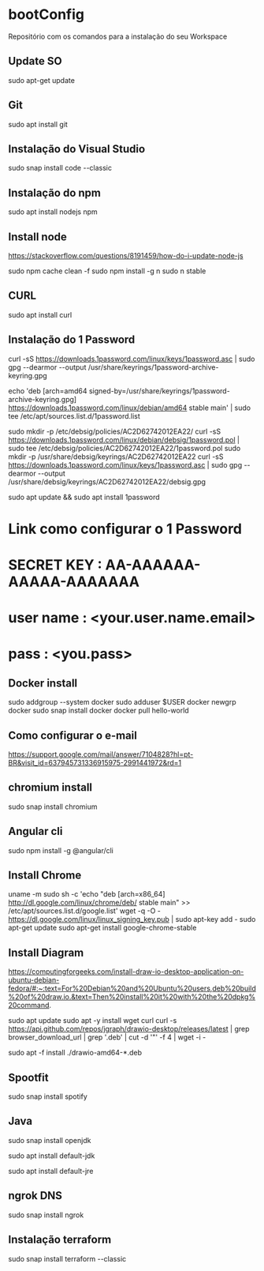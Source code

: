 # bootConfig
Repositório com os comandos para a instalação do seu Workspace

## Update SO

sudo apt-get update

## Git 

sudo apt install git

## Instalação do Visual Studio

sudo snap install code --classic

## Instalação do npm

sudo apt install nodejs npm

## Install node

https://stackoverflow.com/questions/8191459/how-do-i-update-node-js

sudo npm cache clean -f
sudo npm install -g n
sudo n stable

## CURL 

sudo apt install curl

## Instalação do 1 Password

curl -sS https://downloads.1password.com/linux/keys/1password.asc | sudo gpg --dearmor --output /usr/share/keyrings/1password-archive-keyring.gpg

echo 'deb [arch=amd64 signed-by=/usr/share/keyrings/1password-archive-keyring.gpg] https://downloads.1password.com/linux/debian/amd64 stable main' | sudo tee /etc/apt/sources.list.d/1password.list

sudo mkdir -p /etc/debsig/policies/AC2D62742012EA22/
 curl -sS https://downloads.1password.com/linux/debian/debsig/1password.pol | sudo tee /etc/debsig/policies/AC2D62742012EA22/1password.pol
 sudo mkdir -p /usr/share/debsig/keyrings/AC2D62742012EA22
 curl -sS https://downloads.1password.com/linux/keys/1password.asc | sudo gpg --dearmor --output /usr/share/debsig/keyrings/AC2D62742012EA22/debsig.gpg

 sudo apt update && sudo apt install 1password

 # Link como configurar o 1 Password
# 
#  SECRET KEY : AA-AAAAAA-AAAAA-AAAAAAA
# 
#  user name : <your.user.name.email>
# 
#  pass : <you.pass>

## Docker install

 sudo addgroup --system docker
 sudo adduser $USER docker
 newgrp docker
sudo snap install docker
 docker pull hello-world

## Como configurar o e-mail

https://support.google.com/mail/answer/7104828?hl=pt-BR&visit_id=637945731336915975-2991441972&rd=1

## chromium install

sudo snap install chromium

## Angular cli

sudo npm install -g @angular/cli

## Install Chrome

uname -m
sudo sh -c 'echo "deb [arch=x86_64] http://dl.google.com/linux/chrome/deb/ stable main" >> /etc/apt/sources.list.d/google.list'
wget -q -O - https://dl.google.com/linux/linux_signing_key.pub | sudo apt-key add -
sudo apt-get update
sudo apt-get install google-chrome-stable

## Install Diagram

https://computingforgeeks.com/install-draw-io-desktop-application-on-ubuntu-debian-fedora/#:~:text=For%20Debian%20and%20Ubuntu%20users,deb%20build%20of%20draw.io.&text=Then%20install%20it%20with%20the%20dpkg%20command.

sudo apt update
sudo apt -y install wget curl
curl -s https://api.github.com/repos/jgraph/drawio-desktop/releases/latest | grep browser_download_url | grep '\.deb' | cut -d '"' -f 4 | wget -i -

sudo apt -f install ./drawio-amd64-*.deb

## Spootfit

sudo snap install spotify


## Java

sudo snap install openjdk

sudo apt install default-jdk

sudo apt install default-jre

## ngrok DNS

sudo snap install ngrok

## Instalação terraform

sudo snap install terraform --classic
